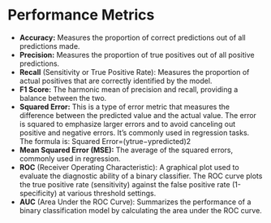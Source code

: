 # Performance Metrics
* **Accuracy:** Measures the proportion of correct predictions out of all predictions made.
* **Precision:** Measures the proportion of true positives out of all positive predictions.
* **Recall** (Sensitivity or True Positive Rate): Measures the proportion of actual positives that are correctly identified by the model.
* **F1 Score:** The harmonic mean of precision and recall, providing a balance between the two.
* **Squared Error:** This is a type of error metric that measures the difference between the predicted value and the actual value. The error is squared to emphasize larger errors and to avoid canceling out positive and negative errors. It’s commonly used in regression tasks. The formula is: Squared Error=(ytrue−ypredicted)2
* **Mean Squared Error (MSE):** The average of the squared errors, commonly used in regression.
* **ROC** (Receiver Operating Characteristic): A graphical plot used to evaluate the diagnostic ability of a binary classifier. The ROC curve plots the true positive rate (sensitivity) against the false positive rate (1-specificity) at various threshold settings.
* **AUC** (Area Under the ROC Curve): Summarizes the performance of a binary classification model by calculating the area under the ROC curve.
